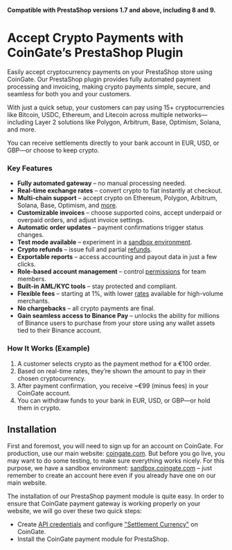**Compatible with PrestaShop versions 1.7 and above, including 8 and 9.**

# Accept Crypto Payments with CoinGate’s PrestaShop Plugin

Easily accept cryptocurrency payments on your PrestaShop store using CoinGate. Our PrestaShop plugin provides fully automated payment processing and invoicing, making crypto payments simple, secure, and seamless for both you and your customers.

With just a quick setup, your customers can pay using 15+ cryptocurrencies like Bitcoin, USDC, Ethereum, and Litecoin across multiple networks—including Layer 2 solutions like Polygon, Arbitrum, Base, Optimism, Solana, and more.

You can receive settlements directly to your bank account in EUR, USD, or GBP—or choose to keep crypto.

### Key Features

* **Fully automated gateway** – no manual processing needed.
* **Real-time exchange rates** – convert crypto to fiat instantly at checkout.
* **Multi-chain support** – accept crypto on Ethereum, Polygon, Arbitrum, Solana, Base, Optimism, and [more](https://coingate.com/supported-currencies).
* **Customizable invoices** – choose supported coins, accept underpaid or overpaid orders, and adjust invoice settings.
* **Automatic order updates** – payment confirmations trigger status changes.
* **Test mode available** – experiment in a [sandbox environment](https://sandbox.coingate.com/).
* **Crypto refunds** – issue full and partial [refunds](https://coingate.com/blog/post/merchant-refund).
* **Exportable reports** – access accounting and payout data in just a few clicks.
* **Role-based account management** – control [permissions](https://coingate.com/blog/post/business-user-permissions) for team members.
* **Built-in AML/KYC tools** – stay protected and compliant.
* **Flexible fees** – starting at 1%, with lower [rates](https://coingate.com/pricing) available for high-volume merchants.
* **No chargebacks** – all crypto payments are final.
* **Gain seamless access to Binance Pay** – unlocks the ability for millions of Binance users to purchase from your store using any wallet assets tied to their Binance account. 

### How It Works (Example)

1. A customer selects crypto as the payment method for a €100 order.
2. Based on real-time rates, they’re shown the amount to pay in their chosen cryptocurrency.
3. After payment confirmation, you receive ~€99 (minus fees) in your CoinGate account.
4. You can withdraw funds to your bank in EUR, USD, or GBP—or hold them in crypto.

## Installation

First and foremost, you will need to sign up for an account on CoinGate. For production, use our main website: [coingate.com](https://coingate.com). But before you go live, you may want to do some testing, to make sure everything works nicely. For this purpose, we have a sandbox environment: [sandbox.coingate.com](https://sandbox.coingate.com/) – just remember to create an account here even if you already have one on our main website.

The installation of our PrestaShop payment module is quite easy. In order to ensure that CoinGate payment gateway is working properly on your website, we will go over these two quick steps:

* Create [API credentials](https://support.coingate.com/hc/en-us/articles/4402498918546) and configure ["Settlement Currency"](https://support.coingate.com/hc/en-us/articles/21208494395676-How-to-Configure-Settlement-Currency) on CoinGate.
* Install the CoinGate payment module for PrestaShop.